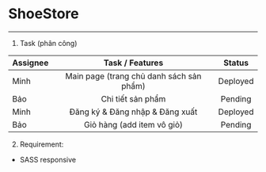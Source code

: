 # ShoeStore 

---
1. Task (phân công)

| Assignee      | Task / Features| Status         |
| ------------- |:--------------:|:--------------:|  
| Minh          | Main page (trang chủ danh sách sản phẩm) | Deployed |
| Bảo           | Chi tiết sản phẩm | Pending |
| Minh          | Đăng ký & Đăng nhập & Đăng xuất | Deployed |
| Bảo           | Giỏ hàng (add item vô giỏ) | Pending |

2. Requirement:
- SASS responsive